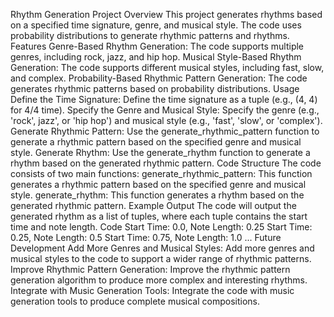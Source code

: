 
Rhythm Generation Project
Overview
This project generates rhythms based on a specified time signature, genre, and musical style. The code uses probability distributions to generate rhythmic patterns and rhythms.
Features
Genre-Based Rhythm Generation: The code supports multiple genres, including rock, jazz, and hip hop.
Musical Style-Based Rhythm Generation: The code supports different musical styles, including fast, slow, and complex.
Probability-Based Rhythmic Pattern Generation: The code generates rhythmic patterns based on probability distributions.
Usage
Define the Time Signature: Define the time signature as a tuple (e.g., (4, 4) for 4/4 time).
Specify the Genre and Musical Style: Specify the genre (e.g., 'rock', jazz', or 'hip hop') and musical style (e.g., 'fast', 'slow', or 'complex').
Generate Rhythmic Pattern: Use the generate_rhythmic_pattern function to generate a rhythmic pattern based on the specified genre and musical style.
Generate Rhythm: Use the generate_rhythm function to generate a rhythm based on the generated rhythmic pattern.
Code Structure
The code consists of two main functions:
generate_rhythmic_pattern: This function generates a rhythmic pattern based on the specified genre and musical style.
generate_rhythm: This function generates a rhythm based on the generated rhythmic pattern.
Example Output
The code will output the generated rhythm as a list of tuples, where each tuple contains the start time and note length.
Code
Start Time: 0.0, Note Length: 0.25
Start Time: 0.25, Note Length: 0.5
Start Time: 0.75, Note Length: 1.0
...
Future Development
Add More Genres and Musical Styles: Add more genres and musical styles to the code to support a wider range of rhythmic patterns.
Improve Rhythmic Pattern Generation: Improve the rhythmic pattern generation algorithm to produce more complex and interesting rhythms.
Integrate with Music Generation Tools: Integrate the code with music generation tools to produce complete musical compositions.